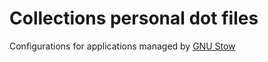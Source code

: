 # Collections personal dot files

Configurations for applications managed by [GNU Stow](https://www.gnu.org/software/stow/)

